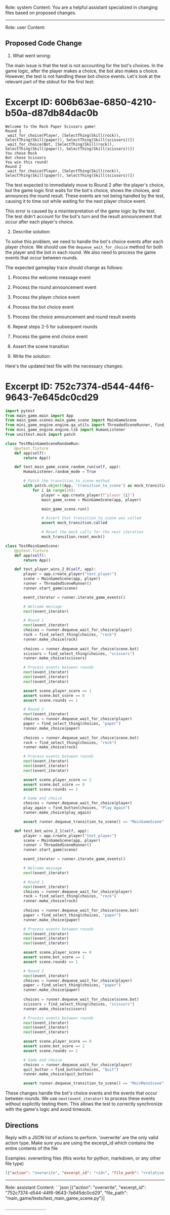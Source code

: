 Role: system
Content: You are a helpful assistant specialized in changing files based on proposed changes.
__________________
Role: user
Content: 
## Proposed Code Change
1. What went wrong:

The main issue is that the test is not accounting for the bot's choices. In the game logic, after the player makes a choice, the bot also makes a choice. However, the test is not handling these bot choice events. Let's look at the relevant part of the stdout for the first test:

# Excerpt ID: 606b63ae-6850-4210-b50a-d87db84dac0b
```
Welcome to the Rock Paper Scissors game!
Round 1
_wait_for_choice(Player, [SelectThing(Skill(rock)), SelectThing(Skill(paper)), SelectThing(Skill(scissors))])
_wait_for_choice(Bot, [SelectThing(Skill(rock)), SelectThing(Skill(paper)), SelectThing(Skill(scissors))])
You chose Rock
Bot chose Scissors
You win this round!
Round 2
_wait_for_choice(Player, [SelectThing(Skill(rock)), SelectThing(Skill(paper)), SelectThing(Skill(scissors))])
```

The test expected to immediately move to Round 2 after the player's choice, but the game logic first waits for the bot's choice, shows the choices, and announces the round result. These events are not being handled by the test, causing it to time out while waiting for the next player choice event.

This error is caused by a misinterpretation of the game logic by the test. The test didn't account for the bot's turn and the result announcement that occur after each player's choice.

2. Describe solution:

To solve this problem, we need to handle the bot's choice events after each player choice. We should use the `dequeue_wait_for_choice` method for both the player and the bot in each round. We also need to process the game events that occur between rounds.

The expected gameplay trace should change as follows:
1. Process the welcome message event
2. Process the round announcement event
3. Process the player choice event
4. Process the bot choice event
5. Process the choice announcement and round result events
6. Repeat steps 2-5 for subsequent rounds
7. Process the game end choice event
8. Assert the scene transition

3. Write the solution:

Here's the updated test file with the necessary changes:

# Excerpt ID: 752c7374-d544-44f6-9643-7e645dc0cd29
```python main_game/tests/test_main_game_scene.py
import pytest
from main_game.main import App
from main_game.scenes.main_game_scene import MainGameScene
from mini_game_engine.engine.qa_utils import ThreadedSceneRunner, find_select_thing, find_button
from mini_game_engine.engine.lib import HumanListener
from unittest.mock import patch

class TestMainGameSceneRandomRun:
    @pytest.fixture
    def app(self):
        return App()

    def test_main_game_scene_random_run(self, app):
        HumanListener.random_mode = True

        # Patch the transition_to_scene method
        with patch.object(App, 'transition_to_scene') as mock_transition:
            for i in range(10):
                player = app.create_player(f"player_{i}")
                main_game_scene = MainGameScene(app, player)

                main_game_scene.run()

                # Assert that transition_to_scene was called
                assert mock_transition.called

                # Reset the mock calls for the next iteration
                mock_transition.reset_mock()

class TestMainGameScene:
    @pytest.fixture
    def app(self):
        return App()

    def test_player_wins_2_0(self, app):
        player = app.create_player("test_player")
        scene = MainGameScene(app, player)
        runner = ThreadedSceneRunner()
        runner.start_game(scene)

        event_iterator = runner.iterate_game_events()

        # Welcome message
        next(event_iterator)

        # Round 1
        next(event_iterator)
        choices = runner.dequeue_wait_for_choice(player)
        rock = find_select_thing(choices, "rock")
        runner.make_choice(rock)
        
        choices = runner.dequeue_wait_for_choice(scene.bot)
        scissors = find_select_thing(choices, "scissors")
        runner.make_choice(scissors)

        # Process events between rounds
        next(event_iterator)
        next(event_iterator)
        next(event_iterator)

        assert scene.player_score == 1
        assert scene.bot_score == 0
        assert scene.rounds == 1

        # Round 2
        next(event_iterator)
        choices = runner.dequeue_wait_for_choice(player)
        paper = find_select_thing(choices, "paper")
        runner.make_choice(paper)
        
        choices = runner.dequeue_wait_for_choice(scene.bot)
        rock = find_select_thing(choices, "rock")
        runner.make_choice(rock)

        # Process events between rounds
        next(event_iterator)
        next(event_iterator)
        next(event_iterator)

        assert scene.player_score == 2
        assert scene.bot_score == 0
        assert scene.rounds == 2

        # Game end choice
        choices = runner.dequeue_wait_for_choice(player)
        play_again = find_button(choices, "Play Again")
        runner.make_choice(play_again)

        assert runner.dequeue_transition_to_scene() == "MainGameScene"

    def test_bot_wins_2_1(self, app):
        player = app.create_player("test_player")
        scene = MainGameScene(app, player)
        runner = ThreadedSceneRunner()
        runner.start_game(scene)

        event_iterator = runner.iterate_game_events()

        # Welcome message
        next(event_iterator)

        # Round 1
        next(event_iterator)
        choices = runner.dequeue_wait_for_choice(player)
        rock = find_select_thing(choices, "rock")
        runner.make_choice(rock)
        
        choices = runner.dequeue_wait_for_choice(scene.bot)
        paper = find_select_thing(choices, "paper")
        runner.make_choice(paper)

        # Process events between rounds
        next(event_iterator)
        next(event_iterator)
        next(event_iterator)

        assert scene.player_score == 0
        assert scene.bot_score == 1
        assert scene.rounds == 1

        # Round 2
        next(event_iterator)
        choices = runner.dequeue_wait_for_choice(player)
        paper = find_select_thing(choices, "paper")
        runner.make_choice(paper)
        
        choices = runner.dequeue_wait_for_choice(scene.bot)
        scissors = find_select_thing(choices, "scissors")
        runner.make_choice(scissors)

        # Process events between rounds
        next(event_iterator)
        next(event_iterator)
        next(event_iterator)

        assert scene.player_score == 0
        assert scene.bot_score == 2
        assert scene.rounds == 2

        # Game end choice
        choices = runner.dequeue_wait_for_choice(player)
        quit_button = find_button(choices, "Quit")
        runner.make_choice(quit_button)

        assert runner.dequeue_transition_to_scene() == "MainMenuScene"
```

These changes handle the bot's choice events and the events that occur between rounds. We use `next(event_iterator)` to process these events without explicitly testing them. This allows the test to correctly synchronize with the game's logic and avoid timeouts.

## Directions
Reply with a JSON list of actions to perform. 'overwrite' are the only valid action type. 
Make sure you are using the excerpt_id which contains the entire contents of the file

Examples:
overwriting files (this works for python, markdown, or any other file type)
```json output_example1
[{"action": "overwrite", "excerpt_id": "<id>", "file_path": "<relative file path>"}]
```

__________________
Role: assistant
Content: ```json
[{"action": "overwrite", "excerpt_id": "752c7374-d544-44f6-9643-7e645dc0cd29", "file_path": "main_game/tests/test_main_game_scene.py"}]
```
__________________
